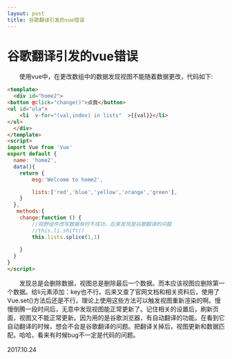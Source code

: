 ```yaml
---
layout: post
title: 谷歌翻译引发的vue错误
---
```



# 谷歌翻译引发的vue错误
 　　使用vue中，在更改数组中的数据发现视图不能随着数据更改，代码如下:

```html
<template>
  <div id="home2">
<button @click="change()">点我</button>
<ul id="ula">
	<li  v-for="(val,index) in lists"  >{{val}}</li>
</ul>
  </div> 
</template>
<script>
import Vue from 'Vue'
export default {
  name: 'home2',
  data(){
  	return {
  		msg:'Welcome to home2',

  		lists:['red','blue','yellow','orange','green'],
  	}
  },
   methods:{
  	change:function () {
  		//视野组件改写数据有时不成功，后来发现是谷歌翻译的问题
 		//this.li.shift()
		this.lists.splice(1,1)
		
  	}
  }  
}
</script>
```
　　发现总是会删除数据，视图总是删除最后一个数据。而本应该视图应删除第一个数据。给li元素添加：key也不行。后来又查了官网文档和相关资料后，使用了Vue.set()方法后还是不行。理论上使用这些方法可以触发视图重新渲染的啊。慢慢倒腾一段时间后，无意中发现视图能正常更新了。记住相关的设置后，刷新页面，视图又不能正常更新。因为用的是谷歌浏览器，有自动翻译的功能。在看到它自动翻译的时候，想会不会是谷歌翻译的问题。把翻译关掉后，视图更新和数据匹配。哈哈，看来有时候bug不一定是代码的问题。

2017.10.24　　

	


 　　

	


